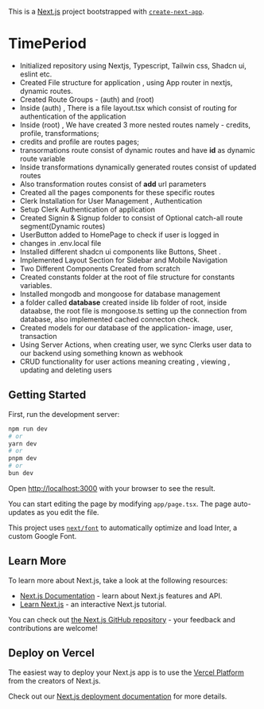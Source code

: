 This is a [Next.js](https://nextjs.org/) project bootstrapped with [`create-next-app`](https://github.com/vercel/next.js/tree/canary/packages/create-next-app).

# TimePeriod

- Initialized repository using Nextjs, Typescript, Tailwin css, Shadcn ui, eslint etc. 
- Created File structure for application , using App router in nextjs, dynamic routes. 
- Created Route Groups - (auth) and (root)
- Inside (auth) , There is a file layout.tsx which consist of routing  for authentication of the application
- Inside (root) , We have created 3 more nested routes namely - credits, profile, transformations;
- credits and profile are routes pages;
- transormations route consist of dynamic routes and have **id** as dynamic route variable
- Inside transformations dynamically generated routes consist of updated routes
- Also transformation routes consist of **add** url parameters
- Created all the pages components for these specific routes
- Clerk Installation for User Management , Authentication
- Setup Clerk Authentication of application
- Created Signin & Signup folder to consist of Optional catch-all route segment(Dynamic routes)
- UserButton added to HomePage to check if user is logged in
- changes in .env.local file
- Installed different shadcn ui components like Buttons, Sheet .
- Implemented Layout Section for Sidebar and Mobile Navigation
- Two Different Components Created from scratch
- Created constants folder at the root of file structure for constants variables.
- Installed mongodb and mongoose for database management
- a folder called **database** created inside lib folder of root, inside dataabse, the root file is mongoose.ts setting up the connection from database, also implemented cached connecton check. 
- Created models for our database of the application- image, user, transaction
- Using Server Actions, when creating user, we sync Clerks user data to our backend using something known as webhook
- CRUD functionality for user actions meaning creating , viewing , updating and deleting users
## Getting Started

First, run the development server:

```bash
npm run dev
# or
yarn dev
# or
pnpm dev
# or
bun dev
```

Open [http://localhost:3000](http://localhost:3000) with your browser to see the result.

You can start editing the page by modifying `app/page.tsx`. The page auto-updates as you edit the file.

This project uses [`next/font`](https://nextjs.org/docs/basic-features/font-optimization) to automatically optimize and load Inter, a custom Google Font.

## Learn More

To learn more about Next.js, take a look at the following resources:

- [Next.js Documentation](https://nextjs.org/docs) - learn about Next.js features and API.
- [Learn Next.js](https://nextjs.org/learn) - an interactive Next.js tutorial.

You can check out [the Next.js GitHub repository](https://github.com/vercel/next.js/) - your feedback and contributions are welcome!

## Deploy on Vercel

The easiest way to deploy your Next.js app is to use the [Vercel Platform](https://vercel.com/new?utm_medium=default-template&filter=next.js&utm_source=create-next-app&utm_campaign=create-next-app-readme) from the creators of Next.js.

Check out our [Next.js deployment documentation](https://nextjs.org/docs/deployment) for more details.
